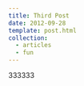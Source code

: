 ```yaml
---
title: Third Post
date: 2012-09-28
template: post.html
collection: 
  - articles
  - fun
---
```


333333
